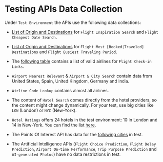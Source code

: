 # Testing APIs Data Collection

Under `Test Environment` the APIs use the following data collections:

- [List of Origin and Destinations](data/flightsearch.md) for `Flight Inspiration Search` and `Flight Cheapest Date Search`.

- [List of Origin and Destinations](data/ti.md) for `Flight Most [Booked|Traveled] Destinations` and `Flight Busiest Traveling Period`.

- The [following table](data/checkinlinks.md) contains a list of valid airlines for `Flight Check-in Links`.

- `Airport Nearest Relevant` & `Airport & City Search` contain data from United States, Spain, United Kingdom, Germany and India.

- `Airline Code Lookup` contains almost all airlines.

- The content of `Hotel Search` comes directly from the hotel providers, so the content might change dynamically. For your test, use big cities like `LON` (London) or `NYC` (New-York).

- `Hotel Ratings` offers 24 hotels in the test environment: 10 in London and 14 in New-York. You can find the list [here](data/hotelratings.md).

- The Points Of Interest API has data for the [following cities](data/pois.md) in test.

- The Artificial Intelligence APIs (`Flight Choice Prediction`, `Flight Delay Prediction`, `Airport On-time Performance`, `Trip Purpose Prediction` and `AI-generated Photos`) have no data restrictions in test.


